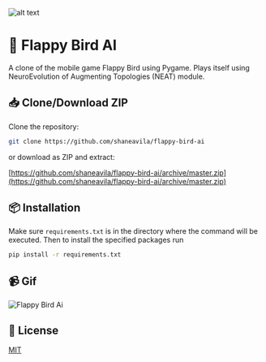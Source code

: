![alt text](https://i.imgur.com/xkCBIRr.png "Flappy Bird Ai")
# :hatched_chick: Flappy Bird AI

A clone of the mobile game Flappy Bird using Pygame. Plays itself using NeuroEvolution of Augmenting Topologies (NEAT) module.

## :inbox_tray: Clone/Download ZIP

Clone the repository:
```bash
git clone https://github.com/shaneavila/flappy-bird-ai
```
or download as ZIP and extract:

[https://github.com/shaneavila/flappy-bird-ai/archive/master.zip](https://github.com/shaneavila/flappy-bird-ai/archive/master.zip)


## :package: Installation

Make sure ```requirements.txt``` is in the directory where the command will be executed. Then to install the specified packages run
```bash
pip install -r requirements.txt
```

## :video_camera: Gif

![Flappy Bird Ai](https://media.giphy.com/media/cLGirV09znqyBqqyhD/giphy.gif)

## :page_facing_up: License
[MIT](https://choosealicense.com/licenses/mit/)

